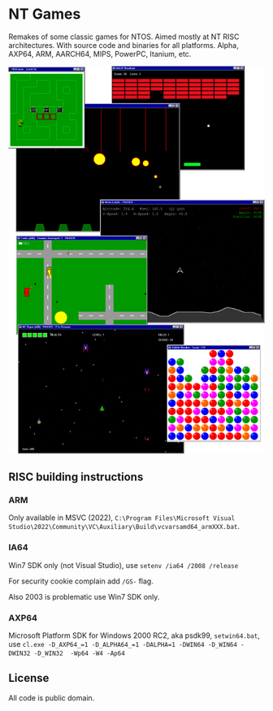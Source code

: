 # NT Games

Remakes of some classic games for NTOS. Aimed mostly at NT RISC architectures. With source code and binaries for all platforms. Alpha, AXP64, ARM, AARCH64, MIPS, PowerPC, Itanium, etc.

![screenshot](screenshot.png)


## RISC building instructions

### ARM

Only available in MSVC (2022), `C:\Program Files\Microsoft Visual Studio\2022\Community\VC\Auxiliary\Build\vcvarsamd64_armXXX.bat`.

### IA64

Win7 SDK only (not Visual Studio), use `setenv /ia64 /2008 /release`

For security cookie complain add `/GS-` flag.

Also 2003 is problematic use Win7 SDK only.

### AXP64

Microsoft Platform SDK for Windows 2000 RC2, aka psdk99, `setwin64.bat`, use `cl.exe -D_AXP64_=1 -D_ALPHA64_=1 -DALPHA=1 -DWIN64 -D_WIN64 -DWIN32 -D_WIN32  -Wp64 -W4 -Ap64`

## License
All code is public domain.
